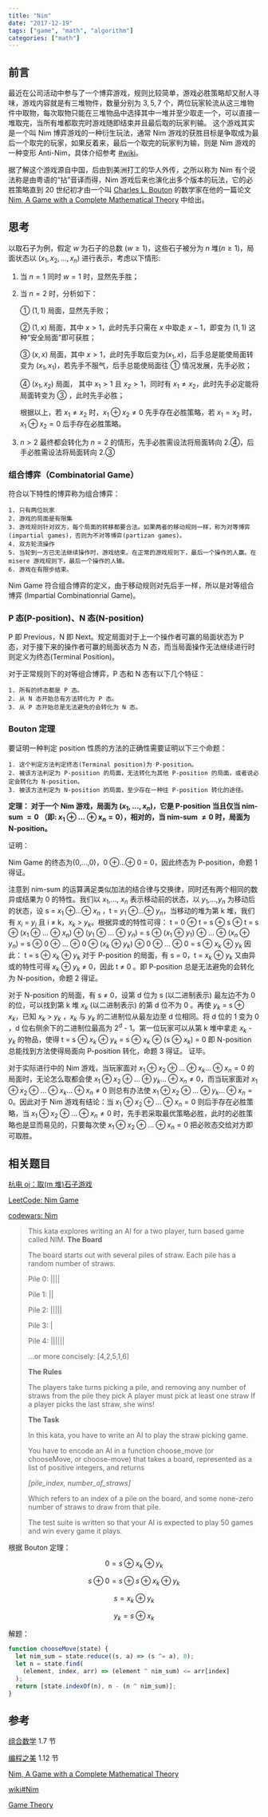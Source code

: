 ```yaml
---
title: "Nim"
date: "2017-12-19"
tags: ["game", "math", "algorithm"]
categories: ["math"]
---
```


## 前言

最近在公司活动中参与了一个博弈游戏，规则比较简单，游戏必胜策略却又耐人寻味，游戏内容就是有三堆物件，数量分别为 $3, 5, 7$ 个，两位玩家轮流从这三堆物件中取物，每次取物只能在三堆物品中选择其中一堆并至少取走一个，可以直接一堆取完，当所有堆都取完时游戏随即结束并且最后取的玩家判输。
这个游戏其实是一个叫 Nim 博弈游戏的一种衍生玩法，通常 Nim 游戏的获胜目标是争取成为最后一个取完的玩家，如果反着来，最后一个取完的玩家判为输，则是 Nim 游戏的一种变形 Anti-Nim，具体介绍参考 [#wiki](https://en.wikipedia.org/wiki/Nim#Game_play_and_illustration)。

据了解这个游戏源自中国，后由到美洲打工的华人外传，之所以称为 Nim 有个说法称是由粤语的“拈”音译而得，Nim 游戏后来也演化出多个版本的玩法，它的必胜策略直到 20 世纪初才由一个叫 [Charles L. Bouton](https://en.wikipedia.org/wiki/Charles_L._Bouton) 的数学家在他的一篇论文 [Nim, A Game with a Complete Mathematical Theory](http://www.jstor.org/stable/1967631?origin=crossref&seq=1#page_scan_tab_contents) 中给出。

## 思考

以取石子为例，假定 $w$ 为石子的总数 $(w \ge 1)$，这些石子被分为 $n$ 堆$(n \ge 1)$，局面状态以 $(x_1, x_2, \ldots,x_n)$ 进行表示，考虑以下情形:

1. 当 $n = 1$ 同时 $w = 1$ 时，显然先手胜；
2. 当 $n = 2$ 时，分析如下：

   ① $(1, 1)$ 局面，显然先手败；

   ② $(1, x)$ 局面，其中 $x > 1$，此时先手只需在 $x$ 中取走 $x - 1$，即变为 $(1, 1)$ 这种“安全局面”即可获胜；

   ③ $(x, x)$ 局面，其中 $x > 1$，此时先手取后变为$(x_1, x)$，后手总是能使局面转变为 $(x_1, x_1)$，若先手不服气，后手总能使局面往 ① 情况发展，先手必败；

   ④ $(x_1, x_2)$ 局面， 其中 $x_1 > 1$ 且 $x_2 > 1$，同时有 $x_1 \neq x_2$，此时先手必定能将局面转变为 ③ ，此时先手必胜；

   根据以上，若 $x_1 \neq x_2$ 时，$x_1 \oplus x_2 \neq 0$ 先手存在必胜策略，若 $x_1 = x_2$ 时，$x_1 \oplus x_2 = 0$ 后手存在必胜策略。

3. $n > 2$ 最终都会转化为 $n = 2$ 的情形，先手必胜需设法将局面转向 2.④，后手必胜需设法将局面转向 2.③

### 组合博弈（Combinatorial Game）

符合以下特性的博弈称为组合博弈：

```
1. 只有两位玩家
2. 游戏的局面是有限集
3. 游戏规则针对双方，每个局面的转移都要合法。如果两者的移动规则一样，称为对等博弈(impartial games)，否则为不对等博弈(partizan games)。
4. 双方轮流操作
5. 当轮到一方已无法继续操作时，游戏结束。在正常的游戏规则下，最后一个操作的人赢。在 misere 游戏规则下，最后一个操作的人输。
6. 游戏在有限步结束。
```

Nim Game 符合组合博弈的定义，由于移动规则对先后手一样，所以是对等组合博弈 (Impartial Combinationrial Game)。

### P 态(P-position)、N 态(N-position)

P 即 Previous，N 即 Next。规定局面对于上一个操作者可赢的局面状态为 P 态，对于接下来的操作者可赢的局面状态为 N 态，而当局面操作无法继续进行时则定义为终态(Terminal Position)。

对于正常规则下的对等组合博弈，P 态和 N 态有以下几个特征：

```
1. 所有的终态都是 P 态。
2. 从 N 态开始总有方法转化为 P 态。
3. 从 P 态开始总是无法避免的会转化为 N 态。
```

### Bouton 定理

要证明一种判定 position 性质的方法的正确性需要证明以下三个命题：

```
1. 这个判定方法判定终态(Terminal position)为 P-position。
2. 被该方法判定为 P-position 的局面，无法转化为其他 P-position 的局面，或者说必定会转化为 N-position。
3. 被该方法判定为 N-position 的局面，至少存在一种往 P-position 转化的途径。
```

**定理： 对于一个 Nim 游戏，局面为 $(x_1,\ldots, x_n)$，它是 P-position 当且仅当 nim-sum $= 0$ （即: $x_1 \oplus \ldots \oplus x_n = 0$），相对的，当 nim-sum $\neq 0$ 时，局面为 N-position。**

证明：

Nim Game 的终态为(0,...,0)，$0$ $\oplus$...$\oplus$ $0$ = 0，因此终态为 P-position，命题 1 得证。

注意到 nim-sum 的运算满足类似加法的结合律与交换律，同时还有两个相同的数异或结果为 0 的特性。我们以 $x_1$,..., $x_n$ 表示移动前的状态，以 $y_1$,...,$y_n$ 为移动后的状态，设 s = $x_1$ $\oplus$...$\oplus$ $x_n$ ，t = $y_1$ $\oplus$...$\oplus$ $y_n$，当移动的堆为第 k 堆，我们有 $x_i$ = $y_i$ 且 i ≠ k，$x_k$ > $y_k$。根据异或的特性可得：
t = 0 $\oplus$ t
= s $\oplus$ s $\oplus$ t
= s $\oplus$ ($x_1$ $\oplus$ ... $\oplus$ $x_n$) $\oplus$ ($y_1$ $\oplus$ ... $\oplus$ $y_n$)
= s $\oplus$ ($x_1$ $\oplus$ $y_1$) $\oplus$ ... $\oplus$ ($x_n$ $\oplus$ $y_n$)
= s $\oplus$ 0 $\oplus$ ... $\oplus$ 0 $\oplus$ ($x_k$ $\oplus$ $y_k$) $\oplus$ 0 $\oplus$ ... $\oplus$ 0
= s $\oplus$ $x_k$ $\oplus$ $y_k$
因此： t = s $\oplus$ $x_k$ $\oplus$ $y_k$
对于 P-position 的局面，有 s = 0，t = $x_k$ $\oplus$ $y_k$ 又由异或的特性可得 $x_k$ $\oplus$ $y_k$ ≠ 0，因此 t ≠ 0 。即 P-position 总是无法避免的会转化为 N-position，命题 2 得证。

对于 N-position 的局面，有 s ≠ 0，设第 d 位为 s (以二进制表示) 最左边不为 0 的位，可以找到第 k 堆 $x_k$ (以二进制表示) 的第 d 位不为 0 。再使 $y_k$ = s $\oplus$ $x_k$，已知 $x_k$ > $y_k$ ，$x_k$ 与 $y_k$ 的二进制位从最左边至 d 位相同。将 d 位的 1 变为 0 ，d 位右侧余下的二进制位最高为 $2^d$ - 1。第一位玩家可以从第 k 堆中拿走 $x_k$ - $y_k$ 的物品，使得
t = s $\oplus$ $x_k$ $\oplus$ $y_k$
= s $\oplus$ $x_k$ $\oplus$ (s $\oplus$ $x_k$)
= 0
即 N-position 总能找到方法使得局面向 P-position 转化，命题 3 得证。
证毕。

对于实际进行中的 Nim 游戏，当玩家面对 $x_1 \oplus x_2 \oplus \ldots \oplus x_k \ldots \oplus x_n = 0$ 的局面时，无论怎么取都会使 $x_1 \oplus x_2 \oplus \ldots \oplus y_k \ldots \oplus x_n \neq 0$，而当玩家面对 $x_1 \oplus x_2 \oplus \ldots \oplus x_k \ldots \oplus x_n \neq 0$ 则总有办法使 $x_1 \oplus x_2 \oplus \ldots \oplus y_k \ldots \oplus x_n = 0$。因此对于 Nim 游戏有结论：当 $x_1 \oplus x_2 \oplus \ldots \oplus x_n = 0$ 则后手存在必胜策略，当 $x_1 \oplus x_2 \oplus \ldots \oplus x_n \neq 0$ 时，先手若采取最优策略必胜，此时的必胜策略也是显而易见的，只要每次使 $x_1 \oplus x_2 \oplus \ldots \oplus x_n = 0$ 把必败态交给对方即可取胜。

## 相关题目

[杭电 oj：取(m 堆)石子游戏](http://acm.hdu.edu.cn/showproblem.php?pid=2176)

[LeetCode: Nim Game](https://leetcode.com/problems/nim-game/)

[codewars: Nim](https://www.codewars.com/kata/nim/train/javascript)

> This kata explores writing an AI for a two player, turn based game called NIM.
> **The Board**
>
> The board starts out with several piles of straw. Each pile has a random number of straws.
>
> Pile 0: ||||
>
> Pile 1: ||
>
> Pile 2: |||||
>
> Pile 3: |
>
> Pile 4: ||||||
>
> ...or more concisely: [4,2,5,1,6]
>
> **The Rules**
>
> The players take turns picking a pile, and removing any number of straws from the pile they pick
> A player must pick at least one straw
> If a player picks the last straw, she wins!
>
> **The Task**
>
> In this kata, you have to write an AI to play the straw picking game.
>
> You have to encode an AI in a function choose_move (or chooseMove, or choose-move) that takes a board, represented as a list of positive integers, and returns
>
> _[pile_index, number_of_straws]_
>
> Which refers to an index of a pile on the board, and some none-zero number of straws to draw from that pile.
>
> The test suite is written so that your AI is expected to play 50 games and win every game it plays.

根据 Bouton 定理：

$$0 = s \oplus x_k \oplus y_k$$

$$s \oplus 0 = s \oplus s \oplus x_k \oplus y_k$$

$$s = x_k \oplus y_k$$

$$y_k = s \oplus x_k$$

解题：

```javascript
function chooseMove(state) {
  let nim_sum = state.reduce((s, a) => (s ^= a), 0);
  let n = state.find(
    (element, index, arr) => (element ^ nim_sum) <= arr[index]
  );
  return [state.indexOf(n), n - (n ^ nim_sum)];
}
```

## 参考

[组合数学](https://book.douban.com/subject/10606626/) 1.7 节

[编程之美](https://book.douban.com/subject/3004255/) 1.12 节

[Nim, A Game with a Complete Mathematical Theory](http://www.jstor.org/stable/1967631?origin=crossref&seq=1#page_scan_tab_contents)

[wiki#Nim](https://en.wikipedia.org/wiki/Nim#Game_play_and_illustration)

[Game Theory](https://www.cs.cmu.edu/afs/cs/academic/class/15859-f01/www/notes/comb.pdf)
